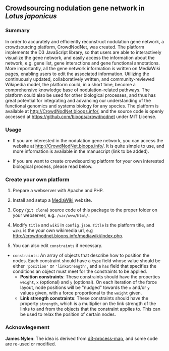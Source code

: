 ## Crowdsourcing nodulation gene network in *Lotus japonicus*

### Summary

In order to accurately and efficiently reconstruct nodulation gene network, a crowdsourcing platform, CrowdNodNet, was created. The platform implements the D3 JavaScript library, so that users are able to interactively visualize the gene network, and easily access the information about the network, e.g. gene list, gene interactions and gene functional annotations. More importantly, all the gene network information is written on MediaWiki pages, enabling users to edit the associated information. Utilizing the continuously updated, collaboratively written, and community-reviewed Wikipedia model, the platform could, in a short time, become a comprehensive knowledge base of nodulation-related pathways. The platform could also be used for other biological processes, and thus has great potential for integrating and advancing our understanding of the functional genomics and systems biology for any species. The platform is available at <http://CrowdNodNet.bioops.info/>, and the source code is openly accessed at <https://github.com/bioops/crowdnodnet> under MIT License.

### Usage

* If you are interested in the nodulation gene network, you can access the website at <http://CrowdNodNet.bioops.info/>. It is quite simple to use, and more information is available in the manuscript (link to be added).

* If you are want to create crowdsourcing platform for your own interested biological process, please read below.

### Create your own platform

1. Prepare a webserver with Apache and PHP.

2. Install and setup a [MediaWiki](https://www.mediawiki.org/wiki/MediaWiki) website.

3. Copy (`git clone`) source code of this package to the proper folder on your webserver, e.g. `/var/www/html/`.

4. Modify `title` and `wiki` in `config.json`. `Title` is the platform title, and `wiki` is the your own wikimedia url, e.g <http://crowdnodnet.bioops.info/mediawiki/index.php>.

5. You can also edit `constraints` if necessary. 

* `constraints`: An array of objects that describe how to position the nodes. Each constraint should have a `type` field whose value should be either `'position'` or `'linkStrength'`, and a `has` field that specifies the conditions an object must meet for the constraints to be applied.
  * **Position constraints**:  These constraints should have the properties
    `weight`, `x` (optional) and `y` (optional).  On each iteration of the
    force layout, node positions will be "nudged" towards the `x` and/or `y`
    values given, with a force proportional to the `weight` given.
  * **Link strength constraints**:  These constraints should have the property `strength`, which is a multiplier on the link strength of the links to and from the objects that the constraint applies to.  This can be used to relax the position of certain nodes.

### Acknowlegement

**James Nylen**: The idea is derived from [d3-process-map](https://github.com/nylen/d3-process-map/), and some code are re-used or modified.
